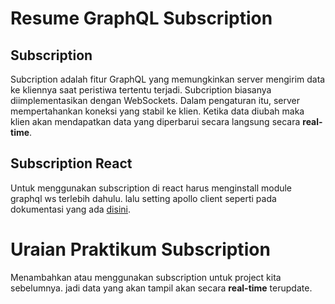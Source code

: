 # Resume GraphQL Subscription 

## Subscription
Subcription adalah fitur GraphQL yang memungkinkan server mengirim data ke kliennya saat peristiwa tertentu terjadi. Subcription biasanya diimplementasikan dengan WebSockets. Dalam pengaturan itu, server mempertahankan koneksi yang stabil ke klien. Ketika data diubah maka klien akan mendapatkan data yang diperbarui secara langsung secara **real-time**.

## Subscription React
Untuk menggunakan subscription di react harus menginstall module graphql ws terlebih dahulu. lalu setting apollo client seperti pada dokumentasi yang ada [disini](https://www.apollographql.com/docs/react/data/subscriptions).

# Uraian Praktikum Subscription
Menambahkan atau menggunakan subscription untuk project kita sebelumnya. jadi data yang akan tampil akan secara **real-time** terupdate.